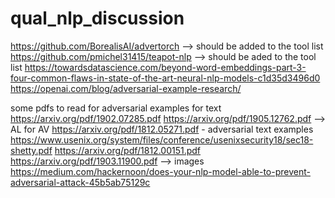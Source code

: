 # qual_nlp_discussion
https://github.com/BorealisAI/advertorch  --> should be added to the tool list
https://github.com/pmichel31415/teapot-nlp  --> should be aded to the tool list
https://towardsdatascience.com/beyond-word-embeddings-part-3-four-common-flaws-in-state-of-the-art-neural-nlp-models-c1d35d3496d0
https://openai.com/blog/adversarial-example-research/

some pdfs to read for adversarial examples for text
https://arxiv.org/pdf/1902.07285.pdf
https://arxiv.org/pdf/1905.12762.pdf --> AL for AV
https://arxiv.org/pdf/1812.05271.pdf - adversarial text examples
https://www.usenix.org/system/files/conference/usenixsecurity18/sec18-shetty.pdf
https://arxiv.org/pdf/1812.00151.pdf
https://arxiv.org/pdf/1903.11900.pdf --> images
https://medium.com/hackernoon/does-your-nlp-model-able-to-prevent-adversarial-attack-45b5ab75129c
